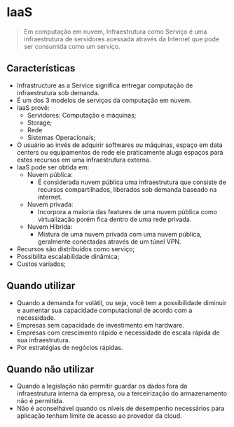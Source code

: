 # IaaS
   > Em computação em nuvem, Infraestrutura como Serviço é uma infraestrutura de servidores acessada através da Internet que pode ser consumida como um serviço.

## Características

 * Infrastructure as a Service significa entregar computação de infraestrutura sob demanda.
 * É um dos 3 modelos de serviços da computação em nuvem.
 * IaaS provê:
   * Servidores: Computação e máquinas;
   * Storage;
   * Rede
   * Sistemas Operacionais;
* O usuário ao invés de adquirir softwares ou máquinas, espaço em data centers ou equipamentos de rede ele praticamente aluga espaços para estes recursos em uma infraestrutura externa.
* IaaS pode ser obtida em:
   * Nuvem pública:
      * É considerada nuvem pública uma infraestrutura que consiste de recursos compartilhados, liberados sob demanda baseado na internet.
   * Nuvem privada:
      * Incorpora a maioria das features de uma nuvem pública como virtualização porém fica dentro de uma rede privada.
   * Nuvem Híbrida:
      * Mistura de uma nuvem privada com uma nuvem pública, geralmente conectadas através de um túnel VPN.
* Recursos são distribuídos como serviço;
* Possibilita escalabilidade dinâmica;
* Custos variados;      

## Quando utilizar

* Quando a demanda for volátil, ou seja, você tem a possibilidade diminuir e aumentar sua capacidade computacional de acordo com a necessidade.
* Empresas sem capacidade de investimento em hardware.
* Empresas com crescimento rápido e necessidade de escala rápida de sua infraestrutura.
* Por estratégias de negócios rápidas.

## Quando não utilizar
* Quando a legislação não permitir guardar os dados fora da infraestrutura interna da empresa, ou a terceirização do armazenamento não é permitida.
* Não é aconselhável quando os níveis de desempenho necessários para aplicação tenham limite de acesso ao provedor da cloud.
